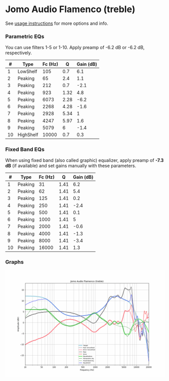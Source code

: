 # Jomo Audio Flamenco (treble)
See [usage instructions](https://github.com/jaakkopasanen/AutoEq#usage) for more options and info.

### Parametric EQs
You can use filters 1-5 or 1-10. Apply preamp of -6.2 dB or -6.2 dB, respectively.

|   # | Type      |   Fc (Hz) |    Q |   Gain (dB) |
|-----|-----------|-----------|------|-------------|
|   1 | LowShelf  |       105 | 0.7  |         6.1 |
|   2 | Peaking   |        65 | 2.4  |         1.1 |
|   3 | Peaking   |       212 | 0.7  |        -2.1 |
|   4 | Peaking   |       923 | 1.32 |         4.8 |
|   5 | Peaking   |      6073 | 2.28 |        -6.2 |
|   6 | Peaking   |      2268 | 4.28 |        -1.6 |
|   7 | Peaking   |      2928 | 5.34 |         1   |
|   8 | Peaking   |      4247 | 5.97 |         1.6 |
|   9 | Peaking   |      5079 | 6    |        -1.4 |
|  10 | HighShelf |     10000 | 0.7  |         0.3 |

### Fixed Band EQs
When using fixed band (also called graphic) equalizer, apply preamp of **-7.3 dB** (if available) and set gains manually with these parameters.

|   # | Type    |   Fc (Hz) |    Q |   Gain (dB) |
|-----|---------|-----------|------|-------------|
|   1 | Peaking |        31 | 1.41 |         6.2 |
|   2 | Peaking |        62 | 1.41 |         5.4 |
|   3 | Peaking |       125 | 1.41 |         0.2 |
|   4 | Peaking |       250 | 1.41 |        -2.4 |
|   5 | Peaking |       500 | 1.41 |         0.1 |
|   6 | Peaking |      1000 | 1.41 |         5   |
|   7 | Peaking |      2000 | 1.41 |        -0.6 |
|   8 | Peaking |      4000 | 1.41 |        -1.3 |
|   9 | Peaking |      8000 | 1.41 |        -3.4 |
|  10 | Peaking |     16000 | 1.41 |         1.3 |

### Graphs
![](./Jomo%20Audio%20Flamenco%20(treble).png)
